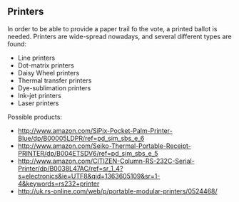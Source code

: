 Printers
--------

In order to be able to provide a paper trail fo the vote, a printed ballot is needed.
Printers are wide-spread nowadays, and several different types are found:

* Line printers
* Dot-matrix printers
* Daisy Wheel printers
* Thermal transfer printers
* Dye-sublimation printers
* Ink-jet printers
* Laser printers


Possible products:
* http://www.amazon.com/SiPix-Pocket-Palm-Printer-Blue/dp/B00005LDPR/ref=pd_sim_sbs_e_6
* http://www.amazon.com/Seiko-Thermal-Portable-Receipt-PRINTER/dp/B004ETSDV6/ref=pd_sim_sbs_e_5
* http://www.amazon.com/CITIZEN-Column-RS-232C-Serial-Printer/dp/B0038L47AC/ref=sr_1_4?s=electronics&ie=UTF8&qid=1363605109&sr=1-4&keywords=rs232+printer
* http://uk.rs-online.com/web/p/portable-modular-printers/0524468/


